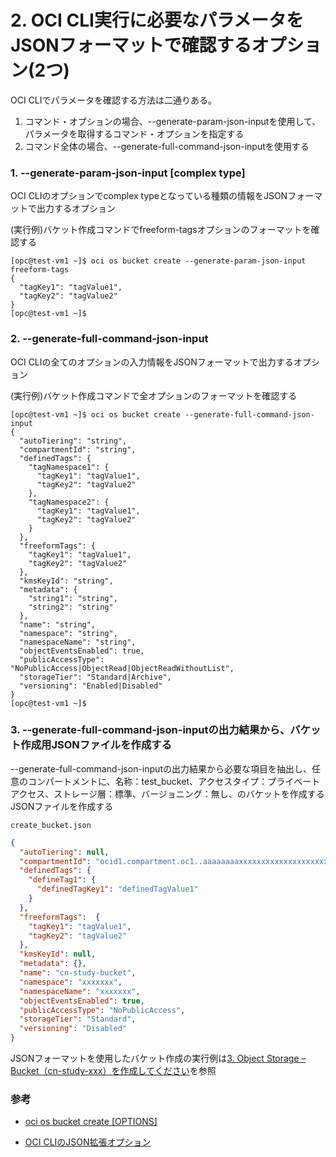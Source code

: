 # 2. OCI CLI実行に必要なパラメータをJSONフォーマットで確認するオプション(2つ)

OCI CLIでパラメータを確認する方法は二通りある。
1. コマンド・オプションの場合、--generate-param-json-inputを使用して、パラメータを取得するコマンド・オプションを指定する
2. コマンド全体の場合、--generate-full-command-json-inputを使用する

### 1. --generate-param-json-input [complex type]

OCI CLIのオプションでcomplex typeとなっている種類の情報をJSONフォーマットで出力するオプション

(実行例)バケット作成コマンドでfreeform-tagsオプションのフォーマットを確認する

```console
[opc@test-vm1 ~]$ oci os bucket create --generate-param-json-input freeform-tags
{
  "tagKey1": "tagValue1",
  "tagKey2": "tagValue2"
}
[opc@test-vm1 ~]$
```

### 2. --generate-full-command-json-input

OCI CLIの全てのオプションの入力情報をJSONフォーマットで出力するオプション

(実行例)バケット作成コマンドで全オプションのフォーマットを確認する

```console
[opc@test-vm1 ~]$ oci os bucket create --generate-full-command-json-input
{
  "autoTiering": "string",
  "compartmentId": "string",
  "definedTags": {
    "tagNamespace1": {
      "tagKey1": "tagValue1",
      "tagKey2": "tagValue2"
    },
    "tagNamespace2": {
      "tagKey1": "tagValue1",
      "tagKey2": "tagValue2"
    }
  },
  "freeformTags": {
    "tagKey1": "tagValue1",
    "tagKey2": "tagValue2"
  },
  "kmsKeyId": "string",
  "metadata": {
    "string1": "string",
    "string2": "string"
  },
  "name": "string",
  "namespace": "string",
  "namespaceName": "string",
  "objectEventsEnabled": true,
  "publicAccessType": "NoPublicAccess|ObjectRead|ObjectReadWithoutList",
  "storageTier": "Standard|Archive",
  "versioning": "Enabled|Disabled"
}
[opc@test-vm1 ~]$
```

### 3. --generate-full-command-json-inputの出力結果から、バケット作成用JSONファイルを作成する

--generate-full-command-json-inputの出力結果から必要な項目を抽出し、任意のコンパートメントに、名称：test_bucket、アクセスタイプ：プライベートアクセス、ストレージ層：標準、バージョニング：無し、のバケットを作成するJSONファイルを作成する

`create_bucket.json`

```JSON
{
  "autoTiering": null,
  "compartmentId": "ocid1.compartment.oc1..aaaaaaaaxxxxxxxxxxxxxxxxxxxxxxxx",
  "definedTags": {
    "defineTag1": {
      "definedTagKey1": "definedTagValue1"
    }
  },
  "freeformTags":  {
    "tagKey1": "tagValue1",
    "tagKey2": "tagValue2"
  },
  "kmsKeyId": null,
  "metadata": {},
  "name": "cn-study-bucket",
  "namespace": "xxxxxxx",
  "namespaceName": "xxxxxxx",
  "objectEventsEnabled": true,
  "publicAccessType": "NoPublicAccess",
  "storageTier": "Standard",
  "versioning": "Disabled"
}
```

 JSONフォーマットを使用したバケット作成の実行例は[3. Object Storage – Bucket（cn-study-xxx）を作成してください](./3_create_bucket.md)を参照

### 参考

- [oci os bucket create [OPTIONS]](https://docs.oracle.com/en-us/iaas/tools/oci-cli/3.37.4/oci_cli_docs/cmdref/os/bucket/create.html
)

- [OCI CLIのJSON拡張オプション](https://docs.public.oneportal.content.oci.oraclecloud.com/ja-jp/iaas/Content/API/SDKDocs/cliusing.htm#AdvancedJSON)